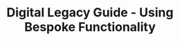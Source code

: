 ---
title: Digital Legacy Guide - Using Bespoke Functionality
layout: "stepbystep_centred_text"
permalink: "/DigitalLegacyGuide/UsingBespokeFunctionality/"
---